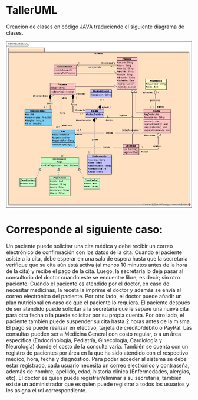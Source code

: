 # TallerUML

Creacion de clases en código JAVA traduciendo el siguiente diagrama de clases.

![alt text](https://raw.githubusercontent.com/angtdiaz/TallerUML/master/SistemaClinico/sistemaClinicoDiagrama.jpg)



# Corresponde al siguiente caso:


Un paciente puede solicitar una cita médica y debe recibir un correo electrónico de confirmación con los datos de la cita. Cuando el paciente asiste a la cita, debe esperar en una sala de espera hasta que la secretaria verifique que su cita aún está activa (al menos 10 minutos antes de la hora de la cita) y recibe el pago de la cita. Luego, la secretaría lo deja pasar al consultorio del doctor cuando este se encuentre libre, es decir; sin otro paciente. Cuando el paciente es atendido por el doctor, en caso de necesitar medicinas, la receta la imprime el doctor y además se envía al correo electrónico del paciente. Por otro lado, el doctor puede añadir un plan nutricional en caso de que el paciente lo requiera.
El paciente después de ser atendido puede solicitar a la secretaria que le separe una nueva cita para otra fecha o la puede solicitar por su propia cuenta.
Por otro lado, el paciente también puede suspender su cita hasta 2 horas antes de la misma. El pago se puede realizar en efectivo, tarjeta de crédito/débito o PayPal.
Las consultas pueden ser a Medicina General con costo regular, o a un área específica (Endocrinología, Pediatría, Ginecología, Cardiología y Neurología) donde el costo de la consulta varia. También se cuenta con un registro de pacientes por área en la que ha sido atendido con el respectivo médico, hora, fecha y diagnóstico.
Para poder acceder al sistema se debe estar registrado, cada usuario necesita un correo electrónico y contraseña, además de nombre, apellido, edad, historia clínica (Enfermedades, alergias, etc). El doctor es quien puede registrar/eliminar a su secretaria, también existe un administrador que es quien puede registrar a todos los usuarios y les asigna el rol correspondiente. 
